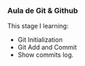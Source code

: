 ### Aula de Git & Github

This stage I learning:

- Git Initialization
- Git Add and Commit
- Show commits log.